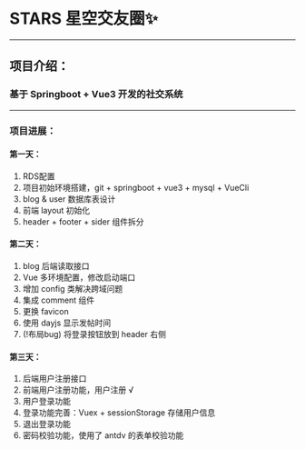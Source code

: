 # STARS 星空交友圈✨
---
## 项目介绍：
### 基于 Springboot + Vue3 开发的社交系统
---
### 项目进展：
#### 第一天：
1. RDS配置
2. 项目初始环境搭建，git + springboot + vue3 + mysql + VueCli
3. blog & user 数据库表设计
4. 前端 layout 初始化
5. header + footer + sider 组件拆分
#### 第二天：
1. blog 后端读取接口
2. Vue 多环境配置，修改启动端口
3. 增加 config 类解决跨域问题
4. 集成 comment 组件
5. 更换 favicon
6. 使用 dayjs 显示发帖时间
7.  (!布局bug) 将登录按钮放到 header 右侧
#### 第三天：
1. 后端用户注册接口
2. 前端用户注册功能，用户注册 √
3. 用户登录功能
4. 登录功能完善：Vuex + sessionStorage 存储用户信息
5. 退出登录功能
6. 密码校验功能，使用了 antdv 的表单校验功能